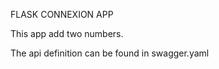  FLASK CONNEXION APP




 This app add two numbers.

 The api definition can be found in swagger.yaml